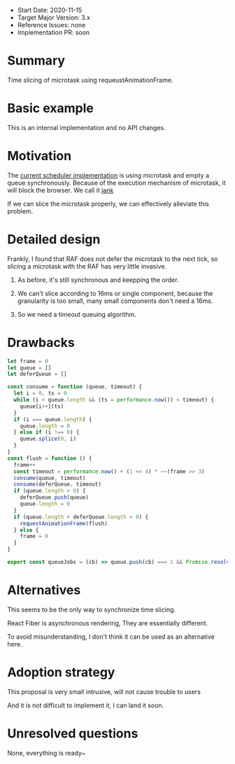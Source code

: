 - Start Date: 2020-11-15
- Target Major Version: 3.x
- Reference Issues: none
- Implementation PR: soon

# Summary

Time slicing of microtask using requeustAnimationFrame.

# Basic example

This is an internal implementation and no API changes.

# Motivation

The [current scheduler implementation](https://github.com/vuejs/vue-next/blob/master/packages/runtime-core/src/scheduler.ts#L192) is using microtask and empty a queue synchronously. Because of the execution mechanism of microtask, it will block the browser. We call it [jank](https://developer.mozilla.org/en-US/docs/Glossary/Jank)

If we can slice the microtask properly, we can effectively alleviate this problem.

# Detailed design

Frankly, I found that RAF does not defer the microtask to the next tick, so slicing a microtask with the RAF has very little invasive.

1. As before, it's still synchronous and keepping the order.

2. We can't slice according to 16ms or single component, because the granularity is too small, many small components don't need a 16ms.

3. So we need a timeout queuing algorithm.

# Drawbacks

```js
let frame = 0
let queue = []
let deferQueue = []

const consume = function (queue, timeout) {
  let i = 0, ts = 0
  while (i < queue.length && (ts = performance.now()) < timeout) {
    queue[i++](ts)
  }
  if (i === queue.length) {
    queue.length = 0
  } else if (i !== 0) {
    queue.splice(0, i)
  }
}
const flush = function () {
  frame++
  const timeout = performance.now() + (1 << 4) * ~~(frame >> 3)
  consume(queue, timeout)
  consume(deferQueue, timeout)
  if (queue.length > 0) {
    deferQueue.push(queue)
    queue.length = 0
  }
  if (queue.length + deferQueue.length > 0) {
    requestAnimationFrame(flush)
  } else {
    frame = 0
  }
}

export const queueJobs = (cb) => queue.push(cb) === 1 && Promise.resolve().then(flush)
```

# Alternatives

This seems to be the only way to synchronize time slicing.

React Fiber is asynchronous rendering, They are essentially different.

To avoid misunderstanding, I don't think it can be used as an alternative here.

# Adoption strategy

This proposal is very small intrusive, will not cause trouble to users

And it is not difficult to implement it, I can land it soon.

# Unresolved questions

None, everything is ready~
